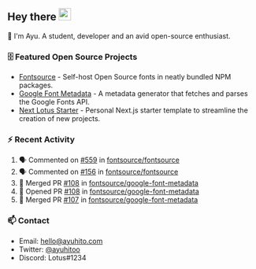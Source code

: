 ## Hey there <img src="https://media.giphy.com/media/hvRJCLFzcasrR4ia7z/giphy.gif" width="25" height="25">

📝 I'm Ayu. A student, developer and an avid open-source enthusiast.

### 🗄 Featured Open Source Projects

- [Fontsource](https://github.com/fontsource/fontsource) - Self-host Open Source fonts in neatly bundled NPM packages.
- [Google Font Metadata](https://github.com/fontsource/google-font-metadata) - A metadata generator that fetches and parses the Google Fonts API.
- [Next Lotus Starter](https://github.com/DecliningLotus/next-lotus-starter) - Personal Next.js starter template to streamline the creation of new projects.

### ⚡ Recent Activity

<!--START_SECTION:activity-->

1. 🗣 Commented on [#559](https://github.com/fontsource/fontsource/issues/559) in [fontsource/fontsource](https://github.com/fontsource/fontsource)
2. 🗣 Commented on [#156](https://github.com/fontsource/fontsource/issues/156) in [fontsource/fontsource](https://github.com/fontsource/fontsource)
3. 🎉 Merged PR [#108](https://github.com/fontsource/google-font-metadata/pull/108) in [fontsource/google-font-metadata](https://github.com/fontsource/google-font-metadata)
4. 💪 Opened PR [#108](https://github.com/fontsource/google-font-metadata/pull/108) in [fontsource/google-font-metadata](https://github.com/fontsource/google-font-metadata)
5. 🎉 Merged PR [#107](https://github.com/fontsource/google-font-metadata/pull/107) in [fontsource/google-font-metadata](https://github.com/fontsource/google-font-metadata)
<!--END_SECTION:activity-->

### 📫 Contact

- Email: hello@ayuhito.com
- Twitter: [@ayuhitoo](https://twitter.com/ayuhitoo)
- Discord: Lotus#1234
